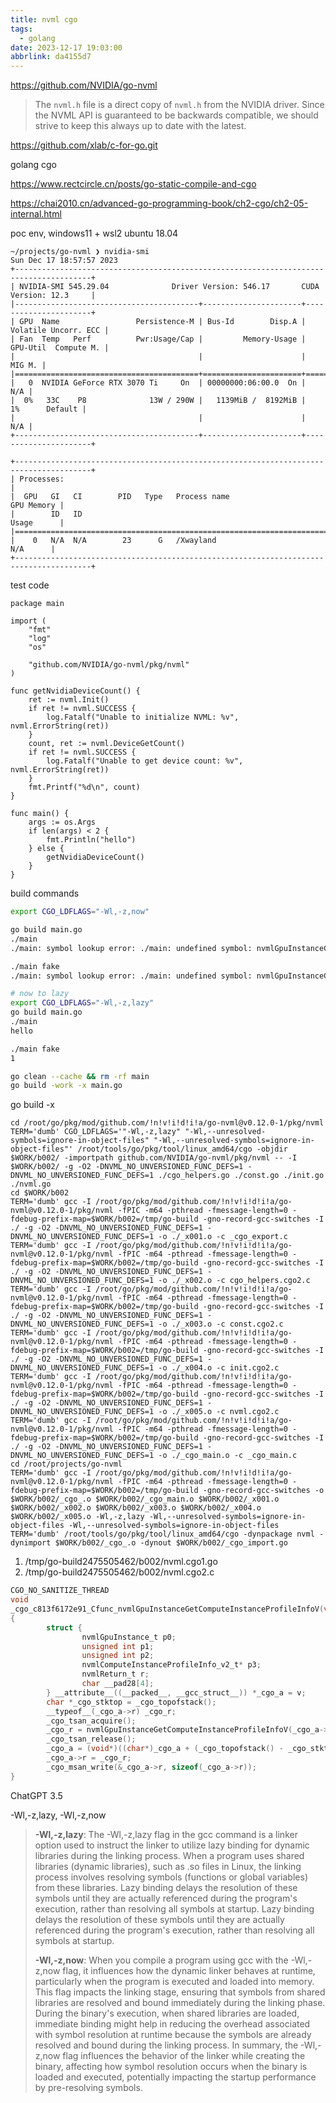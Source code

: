 ```yaml
---
title: nvml cgo
tags:
  - golang
date: 2023-12-17 19:03:00
abbrlink: da4155d7
---
```


https://github.com/NVIDIA/go-nvml

> The `nvml.h` file is a direct copy of `nvml.h` from the NVIDIA driver. Since the NVML API is guaranteed to be backwards compatible, we should strive to keep this always up to date with the latest.

https://github.com/xlab/c-for-go.git

golang cgo

https://www.rectcircle.cn/posts/go-static-compile-and-cgo

https://chai2010.cn/advanced-go-programming-book/ch2-cgo/ch2-05-internal.html

poc env, windows11 + wsl2 ubuntu 18.04

```
~/projects/go-nvml ❯ nvidia-smi
Sun Dec 17 18:57:57 2023
+---------------------------------------------------------------------------------------+
| NVIDIA-SMI 545.29.04              Driver Version: 546.17       CUDA Version: 12.3     |
|-----------------------------------------+----------------------+----------------------+
| GPU  Name                 Persistence-M | Bus-Id        Disp.A | Volatile Uncorr. ECC |
| Fan  Temp   Perf          Pwr:Usage/Cap |         Memory-Usage | GPU-Util  Compute M. |
|                                         |                      |               MIG M. |
|=========================================+======================+======================|
|   0  NVIDIA GeForce RTX 3070 Ti     On  | 00000000:06:00.0  On |                  N/A |
|  0%   33C    P8              13W / 290W |   1139MiB /  8192MiB |      1%      Default |
|                                         |                      |                  N/A |
+-----------------------------------------+----------------------+----------------------+

+---------------------------------------------------------------------------------------+
| Processes:                                                                            |
|  GPU   GI   CI        PID   Type   Process name                            GPU Memory |
|        ID   ID                                                             Usage      |
|=======================================================================================|
|    0   N/A  N/A        23      G   /Xwayland                                 N/A      |
+---------------------------------------------------------------------------------------+
```

test code

```golang
package main

import (
	"fmt"
	"log"
	"os"

	"github.com/NVIDIA/go-nvml/pkg/nvml"
)

func getNvidiaDeviceCount() {
	ret := nvml.Init()
	if ret != nvml.SUCCESS {
		log.Fatalf("Unable to initialize NVML: %v", nvml.ErrorString(ret))
	}
	count, ret := nvml.DeviceGetCount()
	if ret != nvml.SUCCESS {
		log.Fatalf("Unable to get device count: %v", nvml.ErrorString(ret))
	}
	fmt.Printf("%d\n", count)
}

func main() {
	args := os.Args
	if len(args) < 2 {
		fmt.Println("hello")
	} else {
		getNvidiaDeviceCount()
	}
}
```

build commands

```bash
export CGO_LDFLAGS="-Wl,-z,now"

go build main.go
./main
./main: symbol lookup error: ./main: undefined symbol: nvmlGpuInstanceGetComputeInstanceProfileInfoV

./main fake
./main: symbol lookup error: ./main: undefined symbol: nvmlGpuInstanceGetComputeInstanceProfileInfoV

# now to lazy
export CGO_LDFLAGS="-Wl,-z,lazy"
go build main.go
./main
hello

./main fake
1

go clean --cache && rm -rf main
go build -work -x main.go
```

go build -x

```shell
cd /root/go/pkg/mod/github.com/!n!v!i!d!i!a/go-nvml@v0.12.0-1/pkg/nvml
TERM='dumb' CGO_LDFLAGS='"-Wl,-z,lazy" "-Wl,--unresolved-symbols=ignore-in-object-files" "-Wl,--unresolved-symbols=ignore-in-object-files"' /root/tools/go/pkg/tool/linux_amd64/cgo -objdir $WORK/b002/ -importpath github.com/NVIDIA/go-nvml/pkg/nvml -- -I $WORK/b002/ -g -O2 -DNVML_NO_UNVERSIONED_FUNC_DEFS=1 -DNVML_NO_UNVERSIONED_FUNC_DEFS=1 ./cgo_helpers.go ./const.go ./init.go ./nvml.go
cd $WORK/b002
TERM='dumb' gcc -I /root/go/pkg/mod/github.com/!n!v!i!d!i!a/go-nvml@v0.12.0-1/pkg/nvml -fPIC -m64 -pthread -fmessage-length=0 -fdebug-prefix-map=$WORK/b002=/tmp/go-build -gno-record-gcc-switches -I ./ -g -O2 -DNVML_NO_UNVERSIONED_FUNC_DEFS=1 -DNVML_NO_UNVERSIONED_FUNC_DEFS=1 -o ./_x001.o -c _cgo_export.c
TERM='dumb' gcc -I /root/go/pkg/mod/github.com/!n!v!i!d!i!a/go-nvml@v0.12.0-1/pkg/nvml -fPIC -m64 -pthread -fmessage-length=0 -fdebug-prefix-map=$WORK/b002=/tmp/go-build -gno-record-gcc-switches -I ./ -g -O2 -DNVML_NO_UNVERSIONED_FUNC_DEFS=1 -DNVML_NO_UNVERSIONED_FUNC_DEFS=1 -o ./_x002.o -c cgo_helpers.cgo2.c
TERM='dumb' gcc -I /root/go/pkg/mod/github.com/!n!v!i!d!i!a/go-nvml@v0.12.0-1/pkg/nvml -fPIC -m64 -pthread -fmessage-length=0 -fdebug-prefix-map=$WORK/b002=/tmp/go-build -gno-record-gcc-switches -I ./ -g -O2 -DNVML_NO_UNVERSIONED_FUNC_DEFS=1 -DNVML_NO_UNVERSIONED_FUNC_DEFS=1 -o ./_x003.o -c const.cgo2.c
TERM='dumb' gcc -I /root/go/pkg/mod/github.com/!n!v!i!d!i!a/go-nvml@v0.12.0-1/pkg/nvml -fPIC -m64 -pthread -fmessage-length=0 -fdebug-prefix-map=$WORK/b002=/tmp/go-build -gno-record-gcc-switches -I ./ -g -O2 -DNVML_NO_UNVERSIONED_FUNC_DEFS=1 -DNVML_NO_UNVERSIONED_FUNC_DEFS=1 -o ./_x004.o -c init.cgo2.c
TERM='dumb' gcc -I /root/go/pkg/mod/github.com/!n!v!i!d!i!a/go-nvml@v0.12.0-1/pkg/nvml -fPIC -m64 -pthread -fmessage-length=0 -fdebug-prefix-map=$WORK/b002=/tmp/go-build -gno-record-gcc-switches -I ./ -g -O2 -DNVML_NO_UNVERSIONED_FUNC_DEFS=1 -DNVML_NO_UNVERSIONED_FUNC_DEFS=1 -o ./_x005.o -c nvml.cgo2.c
TERM='dumb' gcc -I /root/go/pkg/mod/github.com/!n!v!i!d!i!a/go-nvml@v0.12.0-1/pkg/nvml -fPIC -m64 -pthread -fmessage-length=0 -fdebug-prefix-map=$WORK/b002=/tmp/go-build -gno-record-gcc-switches -I ./ -g -O2 -DNVML_NO_UNVERSIONED_FUNC_DEFS=1 -DNVML_NO_UNVERSIONED_FUNC_DEFS=1 -o ./_cgo_main.o -c _cgo_main.c
cd /root/projects/go-nvml
TERM='dumb' gcc -I /root/go/pkg/mod/github.com/!n!v!i!d!i!a/go-nvml@v0.12.0-1/pkg/nvml -fPIC -m64 -pthread -fmessage-length=0 -fdebug-prefix-map=$WORK/b002=/tmp/go-build -gno-record-gcc-switches -o $WORK/b002/_cgo_.o $WORK/b002/_cgo_main.o $WORK/b002/_x001.o $WORK/b002/_x002.o $WORK/b002/_x003.o $WORK/b002/_x004.o $WORK/b002/_x005.o -Wl,-z,lazy -Wl,--unresolved-symbols=ignore-in-object-files -Wl,--unresolved-symbols=ignore-in-object-files
TERM='dumb' /root/tools/go/pkg/tool/linux_amd64/cgo -dynpackage nvml -dynimport $WORK/b002/_cgo_.o -dynout $WORK/b002/_cgo_import.go
```

1. /tmp/go-build2475505462/b002/nvml.cgo1.go
2. /tmp/go-build2475505462/b002/nvml.cgo2.c

```c
CGO_NO_SANITIZE_THREAD
void
_cgo_c813f6172e91_Cfunc_nvmlGpuInstanceGetComputeInstanceProfileInfoV(void *v)
{
        struct {
                nvmlGpuInstance_t p0;
                unsigned int p1;
                unsigned int p2;
                nvmlComputeInstanceProfileInfo_v2_t* p3;
                nvmlReturn_t r;
                char __pad28[4];
        } __attribute__((__packed__, __gcc_struct__)) *_cgo_a = v;
        char *_cgo_stktop = _cgo_topofstack();
        __typeof__(_cgo_a->r) _cgo_r;
        _cgo_tsan_acquire();
        _cgo_r = nvmlGpuInstanceGetComputeInstanceProfileInfoV(_cgo_a->p0, _cgo_a->p1, _cgo_a->p2, _cgo_a->p3);
        _cgo_tsan_release();
        _cgo_a = (void*)((char*)_cgo_a + (_cgo_topofstack() - _cgo_stktop));
        _cgo_a->r = _cgo_r;
        _cgo_msan_write(&_cgo_a->r, sizeof(_cgo_a->r));
}
```

ChatGPT 3.5

-Wl,-z,lazy, -Wl,-z,now

> **-Wl,-z,lazy**: The -Wl,-z,lazy flag in the gcc command is a linker option used to instruct the linker to utilize lazy binding for dynamic libraries during the linking process.
> When a program uses shared libraries (dynamic libraries), such as .so files in Linux, the linking process involves resolving symbols (functions or global variables) from these libraries. Lazy binding delays the resolution of these symbols until they are actually referenced during the program's execution, rather than resolving all symbols at startup.
> Lazy binding delays the resolution of these symbols until they are actually referenced during the program's execution, rather than resolving all symbols at startup.
>
> **-Wl,-z,now**: When you compile a program using gcc with the -Wl,-z,now flag, it influences how the dynamic linker behaves at runtime, particularly when the program is executed and loaded into memory. This flag impacts the linking stage, ensuring that symbols from shared libraries are resolved and bound immediately during the linking phase.
> During the binary's execution, when shared libraries are loaded, immediate binding might help in reducing the overhead associated with symbol resolution at runtime because the symbols are already resolved and bound during the linking process.
> In summary, the -Wl,-z,now flag influences the behavior of the linker while creating the binary, affecting how symbol resolution occurs when the binary is loaded and executed, potentially impacting the startup performance by pre-resolving symbols.

